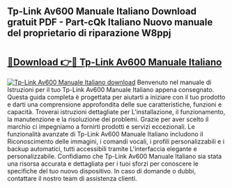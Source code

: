 ## Tp-Link Av600 Manuale Italiano Download gratuit PDF - Part-cQk Italiano Nuovo manuale del proprietario di riparazione W8ppj

# <h2><a href="http://dfgcvx.blite.top/?on=Tp-Link+Av600+Manuale+Italiano">🔗Download 👉🔴 Tp-Link Av600 Manuale Italiano</a></h2>

[![Tp-Link Av600 Manuale Italiano download](https://i.imgur.com/lujVjoI.png)](http://dfgcvx.blite.top/?on=Tp-Link+Av600+Manuale+Italiano)
Benvenuto nel manuale di Istruzioni per il tuo Tp-Link Av600 Manuale Italiano appena consegnato. Questa guida completa è progettata per aiutarti a iniziare con il tuo prodotto e darti una comprensione approfondita delle sue caratteristiche, funzioni e capacità. Troverai istruzioni dettagliate per L'installazione, il funzionamento, la manutenzione e la risoluzione dei problemi. Grazie per aver scelto il marchio ci impegniamo a fornirti prodotti e servizi eccezionali. Le funzionalità avanzate di Tp-Link Av600 Manuale Italiano includono il Riconoscimento delle immagini, i comandi vocali, i profili personalizzabili e i backup automatici, tutti accessibili tramite L'interfaccia elegante e personalizzabile. Confidiamo che Tp-Link Av600 Manuale Italiano sia stata una risorsa accurata e dettagliata per i tuoi sforzi per conoscere le specifiche del tuo nuovo dispositivo. In caso di domande o dubbi, contattare il nostro team di assistenza clienti.
